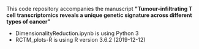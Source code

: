 This code repository accompanies the manuscript
**"Tumour-infiltrating T cell transcriptomics reveals a unique genetic signature across different types of cancer"**

- DimensionalityReduction.ipynb is using Python 3
- RCTM_plots-R is using R version 3.6.2 (2019-12-12)
